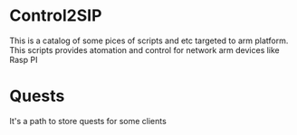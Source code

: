 # Control2SIP
This is a catalog of some pices of scripts and etc targeted to arm platform.
This scripts provides atomation and control for network arm devices like Rasp PI

# Quests 
It's a path to store quests for some clients
